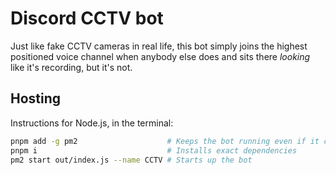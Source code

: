# Discord CCTV bot

Just like fake CCTV cameras in real life, this bot simply joins the highest positioned voice channel when anybody else does and sits there *looking* like it's recording, but it's not.

## Hosting

Instructions for Node.js, in the terminal:

```bash
pnpm add -g pm2                    # Keeps the bot running even if it crashes
pnpm i                             # Installs exact dependencies
pm2 start out/index.js --name CCTV # Starts up the bot
```
